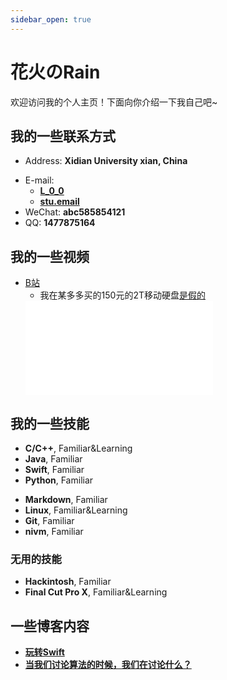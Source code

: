 ```yaml
---
sidebar_open: true
---
```


# 花火のRain

欢迎访问我的个人主页！下面向你介绍一下我自己吧~

<!-- slide -->

## 我的一些联系方式

- Address: **Xidian University xian, China**

<!-- slide vertical=true -->

- E-mail:
  - **[L_0_0](mailto:L_0_0@icloud.com)**
  - **[stu.email](mailto:libowen@stu.xidian.edu.cn)**
- WeChat: **abc585854121**
- QQ: **1477875164**

<!-- slide -->
## 我的一些视频

- [B站](https://space.bilibili.com/14024434)
  - 我在某多多买的150元的2T移动硬盘[是假的](https://www.bilibili.com/video/BV1FE411p7oS/)
  <iframe src="//player.bilibili.com/player.html?aid=94149869&bvid=BV1FE411p7oS&cid=160739677&page=1" scrolling="no" border="0" frameborder="no" framespacing="0" allowfullscreen="true"> </iframe>



<!-- slide -->

## 我的一些技能

- **C/C++**, Familiar&Learning
- **Java**, Familiar
- **Swift**, Familiar
- **Python**, Familiar

<!-- slide vertical=true -->

- **Markdown**, Familiar
- **Linux**, Familiar&Learning
- **Git**, Familiar
- **nivm**, Familiar

<!-- slide vertical=true -->

### 无用的技能
- **Hackintosh**, Familiar
- **Final Cut Pro X**, Familiar&Learning 



<!-- slide -->

## 一些博客内容

- **[玩转Swift](_posts/2020-04-11-玩转swift)** 
- **[当我们讨论算法的时候，我们在讨论什么？](_posts/2020-04-11-01-当我们讨论算法的时候,我们在讨论什么)** 
